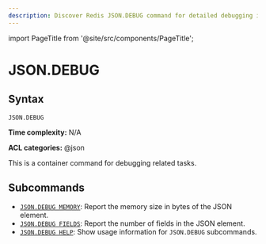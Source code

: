 ```yaml
---
description: Discover Redis JSON.DEBUG command for detailed debugging information about JSON values.
---
```

import PageTitle from '@site/src/components/PageTitle';

# JSON.DEBUG

<PageTitle title="Redis JSON.DEBUG Command (Documentation) | Dragonfly" />

## Syntax

    JSON.DEBUG 

**Time complexity:** N/A

**ACL categories:** @json

This is a container command for debugging related tasks.

## Subcommands

- [`JSON.DEBUG MEMORY`](./json.debug-memory.md): Report the memory size in bytes of the JSON element.
- [`JSON.DEBUG FIELDS`](./json.debug-fields.md): Report the number of fields in the JSON element.
- [`JSON.DEBUG HELP`](./json.debug-help.md): Show usage information for `JSON.DEBUG` subcommands.
